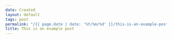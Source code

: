 ```yaml
---
date: Created
layout: default
tags: post
permalink: "/{{ page.date | date: '%Y/%m/%d' }}/this-is-an-example-post/index.html"
title: This is an example post
---
```

